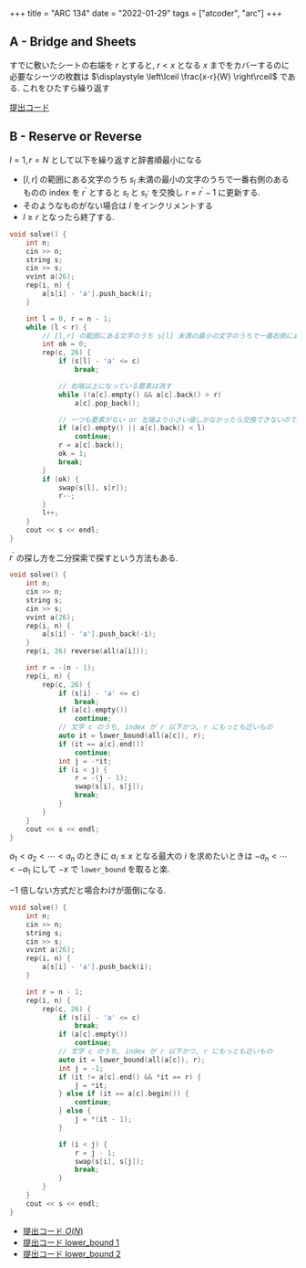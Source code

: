 +++
title = "ARC 134"
date = "2022-01-29"
tags = ["atcoder", "arc"]
+++

## A - Bridge and Sheets

すでに敷いたシートの右端を $r$ とすると, $r < x$ となる $x$ までをカバーするのに必要なシーツの枚数は
$\displaystyle \left\lceil \frac{x-r}{W} \right\rceil$ である.
これをひたすら繰り返す

[提出コード](https://atcoder.jp/contests/arc134/submissions/28880424)

## B - Reserve or Reverse

$l = 1, r = N$ として以下を繰り返すと辞書順最小になる

- $[l,r]$ の範囲にある文字のうち $s_l$ 未満の最小の文字のうちで一番右側のあるものの index を $r^\prime$ とすると $s_l$ と $s_{r^\prime}$ を交換し $r = r^\prime - 1$ に更新する.
- そのようなものがない場合は $l$ をインクリメントする
- $l \geq r$ となったら終了する.

```cpp
void solve() {
    int n;
    cin >> n;
    string s;
    cin >> s;
    vvint a(26);
    rep(i, n) {
        a[s[i] - 'a'].push_back(i);
    }

    int l = 0, r = n - 1;
    while (l < r) {
        // [l,r] の範囲にある文字のうち s[l] 未満の最小の文字のうちで一番右側にあるものの index を探す
        int ok = 0;
        rep(c, 26) {
            if (s[l] - 'a' <= c)
                break;

            // 右端以上になっている要素は消す
            while (!a[c].empty() && a[c].back() > r)
                a[c].pop_back();

            // 一つも要素がない or 左端より小さい値しかなかったら交換できないので飛ばす
            if (a[c].empty() || a[c].back() < l)
                continue;
            r = a[c].back();
            ok = 1;
            break;
        }
        if (ok) {
            swap(s[l], s[r]);
            r--;
        }
        l++;
    }
    cout << s << endl;
}
```

$r^\prime$ の探し方を二分探索で探すという方法もある.

```cpp
void solve() {
    int n;
    cin >> n;
    string s;
    cin >> s;
    vvint a(26);
    rep(i, n) {
        a[s[i] - 'a'].push_back(-i);
    }
    rep(i, 26) reverse(all(a[i]));

    int r = -(n - 1);
    rep(i, n) {
        rep(c, 26) {
            if (s[i] - 'a' <= c)
                break;
            if (a[c].empty())
                continue;
            // 文字 c のうち, index が r 以下かつ, r にもっとも近いもの
            auto it = lower_bound(all(a[c]), r);
            if (it == a[c].end())
                continue;
            int j = -*it;
            if (i < j) {
                r = -(j - 1);
                swap(s[i], s[j]);
                break;
            }
        }
    }
    cout << s << endl;
}
```

$a_1 < a_2 < \cdots < a_n$ のときに $a_i \leq x$ となる最大の $i$ を求めたいときは
$-a_n < \cdots < -a_1$ にして $-x$ で `lower_bound` を取ると楽.

$-1$ 倍しない方式だと場合わけが面倒になる.

```cpp
void solve() {
    int n;
    cin >> n;
    string s;
    cin >> s;
    vvint a(26);
    rep(i, n) {
        a[s[i] - 'a'].push_back(i);
    }

    int r = n - 1;
    rep(i, n) {
        rep(c, 26) {
            if (s[i] - 'a' <= c)
                break;
            if (a[c].empty())
                continue;
            // 文字 c のうち, index が r 以下かつ, r にもっとも近いもの
            auto it = lower_bound(all(a[c]), r);
            int j = -1;
            if (it != a[c].end() && *it == r) {
                j = *it;
            } else if (it == a[c].begin()) {
                continue;
            } else {
                j = *(it - 1);
            }

            if (i < j) {
                r = j - 1;
                swap(s[i], s[j]);
                break;
            }
        }
    }
    cout << s << endl;
}
```

- [提出コード $O(N)$](https://atcoder.jp/contests/arc134/submissions/28881521)
- [提出コード lower_bound 1](https://atcoder.jp/contests/arc134/submissions/28881849)
- [提出コード lower_bound 2](https://atcoder.jp/contests/arc134/submissions/28882457)
